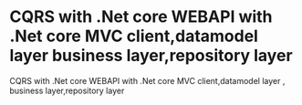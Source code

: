 # CQRS with .Net core WEBAPI with .Net core MVC client,datamodel layer business layer,repository layer
CQRS with .Net core WEBAPI with .Net core MVC client,datamodel layer , business layer,repository layer
